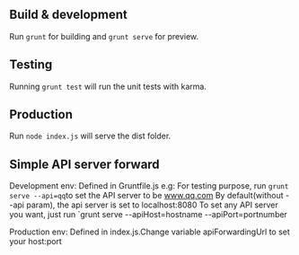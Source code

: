 ## Build & development

Run `grunt` for building and `grunt serve` for preview.

## Testing

Running `grunt test` will run the unit tests with karma.

## Production
Run `node index.js` will serve the dist folder.

## Simple API server forward 
Development env: 
Defined in Gruntfile.js
e.g:
For testing purpose, run `grunt serve --api=qq`to set the API server to be www.qq.com
By default(without --api param), the api server is set to localhost:8080
To set any API server you want, just run `grunt serve --apiHost=hostname --apiPort=portnumber

Production env:
Defined in index.js.Change variable apiForwardingUrl to set your host:port